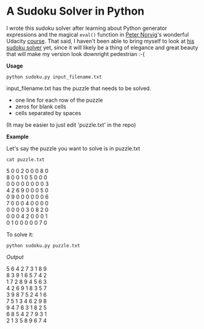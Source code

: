 # A Sudoku Solver in Python

I wrote this sudoku solver after learning about Python generator expressions and the magical `eval()` function in [Peter Norvig](www.norvig.com)'s wonderful Udacity [course](https://www.udacity.com/course/design-of-computer-programs--cs212). That said, I haven't been able to bring myself to look at [his sudoku solver](http://www.norvig.com/sudoku.html) yet, since it will likely be a thing of elegance and great beauty that will make my version look downright pedestrian :-( 


**Usage**

`python sudoku.py input_filename.txt`


input_filename.txt has the puzzle that needs to be solved. 
- one line for each row of the puzzle
- zeros for blank cells
- cells separated by spaces
 
 (It may be easier to just edit 'puzzle.txt' in the repo)
 
 
**Example**  

Let's say the puzzle you want to solve is in puzzle.txt

`cat puzzle.txt`


 5  0  0  2  0  0  0  8  0  
 8  0  0  1  0  5  0  0  0   
 0  0  0  0  0  0  0  0  3   
 4  2  6  9  0  0  0  5  0   
 0  9  0  0  0  0  0  0  6   
 7  0  0  0  4  0  0  0  0   
 0  0  0  0  3  0  8  2  0   
 0  0  0  4  2  0  0  0  1   
 0  1  0  0  0  0  0  7  0   

To solve it:
 
 `python sudoku.py puzzle.txt`
 
 *Output*
 
5  6  4  2  7  3  1  8  9  
8  3  9  1  6  5  7  4  2  
1  7  2  8  9  4  5  6  3  
4  2  6  9  1  8  3  5  7  
3  9  8  7  5  2  4  1  6  
7  5  1  3  4  6  2  9  8  
9  4  7  6  3  1  8  2  5  
6  8  5  4  2  7  9  3  1  
2  1  3  5  8  9  6  7  4  

 

 
